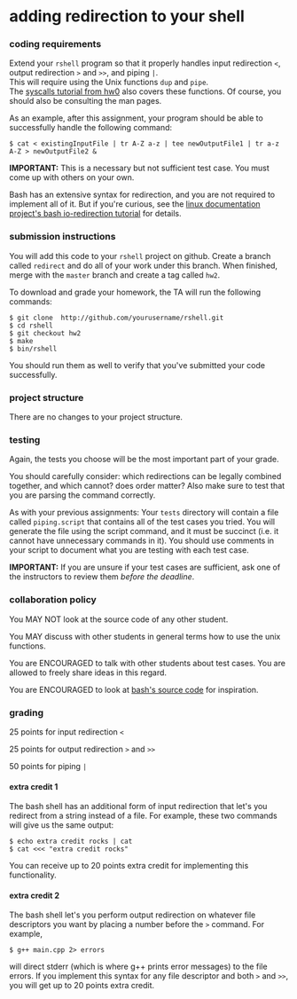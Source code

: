 # adding redirection to your shell

### coding requirements

Extend your `rshell` program so that it properly handles input redirection `<`, output redirection `>` and `>>`, and piping `|`.  
This will require using the Unix functions `dup` and `pipe`.  
The [syscalls tutorial from hw0](https://github.com/mikeizbicki/ucr-cs100/blob/cs100-2014fall/tutorials/syscalls/README.md) also covers these functions.
Of course, you should also be consulting the man pages.

As an example, after this assignment, your program should be able to successfully handle the following command:

```
$ cat < existingInputFile | tr A-Z a-z | tee newOutputFile1 | tr a-z A-Z > newOutputFile2 &
```

**IMPORTANT:** This is a necessary but not sufficient test case.  You must come up with others on your own.

Bash has an extensive syntax for redirection, and you are not required to implement all of it.
But if you're curious, see the [linux documentation project's bash io-redirection tutorial](http://www.tldp.org/LDP/abs/html/io-redirection.html) for details.

### submission instructions

You will add this code to your `rshell` project on github.  Create a branch called `redirect` and do all of your work under this branch.  When finished, merge with the `master` branch and create a tag called `hw2`.

To download and grade your homework, the TA will run the following commands:

```
$ git clone  http://github.com/yourusername/rshell.git
$ cd rshell
$ git checkout hw2
$ make
$ bin/rshell
```

You should run them as well to verify that you've submitted your code successfully.

### project structure

There are no changes to your project structure.

### testing

Again, the tests you choose will be the most important part of your grade.  

You should carefully consider: which redirections can be legally combined together, and which cannot? does order matter?  Also make sure to test that you are parsing the command correctly.

As with your previous assignments: Your `tests` directory will contain a file called `piping.script` that contains all of the test cases you tried. You will generate the file using the script command, and it must be succinct (i.e. it cannot have unnecessary commands in it). You should use comments in your script to document what you are testing with each test case.

**IMPORTANT:** If you are unsure if your test cases are sufficient, ask one of the instructors to review them *before the deadline*.

### collaboration policy

You MAY NOT look at the source code of any other student.

You MAY discuss with other students in general terms how to use the unix functions.

You are ENCOURAGED to talk with other students about test cases.
You are allowed to freely share ideas in this regard.

You are ENCOURAGED to look at [bash's source code](https://www.gnu.org/software/bash/) for inspiration.

### grading

25 points for input redirection `<`

25 points for output redirection `>` and `>>`

50 points for piping `|`

#### extra credit 1

The bash shell has an additional form of input redirection that let's you redirect from a string instead of a file.  For example, these two commands will give us the same output:

```
$ echo extra credit rocks | cat
$ cat <<< "extra credit rocks"
```

You can receive up to 20 points extra credit for implementing this functionality.

#### extra credit 2

The bash shell let's you perform output redirection on whatever file descriptors you want by placing a number before the `>` command.
For example,
```
$ g++ main.cpp 2> errors
```
will direct stderr (which is where g++ prints error messages) to the file errors.
If you implement this syntax for any file descriptor and both `>` and `>>`, you will get up to 20 points extra credit.
